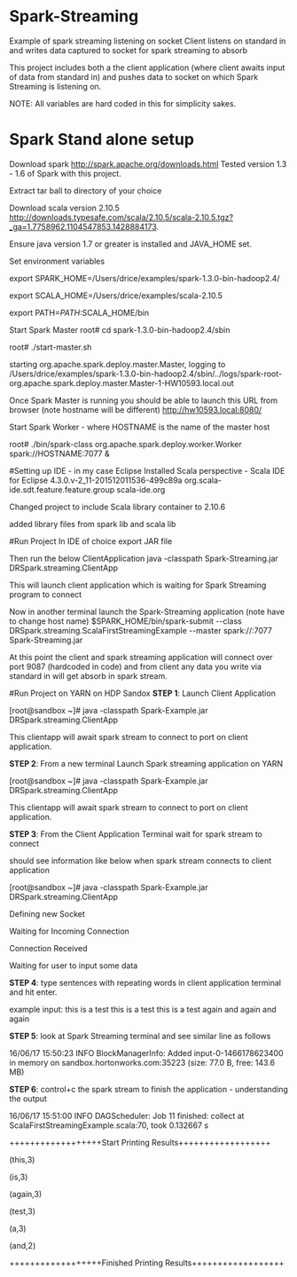 # Spark-Streaming
Example of spark streaming listening on socket
Client listens on standard in and writes data captured to socket for spark streaming to absorb

This project includes both a the client application (where client awaits input of data from standard in) and pushes data to socket on which Spark Streaming is listening on.

NOTE: All variables are hard coded in this for simplicity sakes.

# Spark Stand alone setup
Download spark http://spark.apache.org/downloads.html
Tested version 1.3 - 1.6 of Spark with this project.

Extract tar ball to directory of your choice

Download scala version 2.10.5
http://downloads.typesafe.com/scala/2.10.5/scala-2.10.5.tgz?_ga=1.7758962.1104547853.1428884173.

Ensure java version 1.7 or greater is installed and JAVA_HOME set.

Set environment variables

export SPARK_HOME=/Users/drice/examples/spark-1.3.0-bin-hadoop2.4/

export SCALA_HOME=/Users/drice/examples/scala-2.10.5

export PATH=$PATH:$SCALA_HOME/bin

Start Spark Master
root# cd spark-1.3.0-bin-hadoop2.4/sbin

root# ./start-master.sh

starting org.apache.spark.deploy.master.Master, logging to /Users/drice/examples/spark-1.3.0-bin-hadoop2.4/sbin/../logs/spark-root-org.apache.spark.deploy.master.Master-1-HW10593.local.out

Once Spark Master is running you should be able to launch this URL from browser (note hostname will be different)
http://hw10593.local:8080/

Start Spark Worker - where HOSTNAME is the name of the master host

root# ./bin/spark-class org.apache.spark.deploy.worker.Worker spark://HOSTNAME:7077 &

#Setting up IDE - in my case Eclipse
Installed Scala perspective - Scala IDE for Eclipse	4.3.0.v-2_11-201512011536-499c89a	org.scala-ide.sdt.feature.feature.group	scala-ide.org

Changed project to include Scala library container to 2.10.6

added library files from spark lib and scala lib



#Run Project
In IDE of choice export JAR file

Then run the below ClientApplication
java -classpath Spark-Streaming.jar DRSpark.streaming.ClientApp

This will launch client application which is waiting for Spark Streaming program to connect

Now in another terminal launch the Spark-Streaming application (note have to change host name)
$SPARK_HOME/bin/spark-submit --class DRSpark.streaming.ScalaFirstStreamingExample --master spark://<HOSTNAME>:7077 Spark-Streaming.jar

At this point the client and spark streaming application will connect over port 9087 (hardcoded in code) and from client any data you write via standard in will get absorb in spark stream.

#Run Project on YARN on HDP Sandox
<b>STEP 1</b>: Launch Client Application

[root@sandbox ~]# java -classpath Spark-Example.jar DRSpark.streaming.ClientApp

This clientapp will await spark stream to connect to port on client application.

<b>STEP 2</b>: From a new terminal Launch Spark streaming application on YARN

[root@sandbox ~]# java -classpath Spark-Example.jar DRSpark.streaming.ClientApp

This clientapp will await spark stream to connect to port on client application.

<b>STEP 3</b>: From the Client Application Terminal wait for spark stream to connect 

should see information like below when spark stream connects to client application

[root@sandbox ~]# java -classpath Spark-Example.jar DRSpark.streaming.ClientApp

Defining new Socket

Waiting for Incoming Connection

Connection Received

Waiting for user to input some data


<b>STEP 4</b>: type sentences with repeating words in client application terminal and hit enter. 

example input: this is a test this is a test this is a test again and again and again


<b>STEP 5</b>: look at Spark Streaming terminal and see similar line as follows

16/06/17 15:50:23 INFO BlockManagerInfo: Added input-0-1466178623400 in memory on sandbox.hortonworks.com:35223 (size: 77.0 B, free: 143.6 MB)

<b>STEP 6</b>: control+c the spark stream to finish the application - understanding the output

16/06/17 15:51:00 INFO DAGScheduler: Job 11 finished: collect at ScalaFirstStreamingExample.scala:70, took 0.132667 s

++++++++++++++++++Start Printing Results++++++++++++++++++

(this,3)

(is,3)

(again,3)

(test,3)

(a,3)

(and,2)

++++++++++++++++++Finished Printing Results++++++++++++++++++


